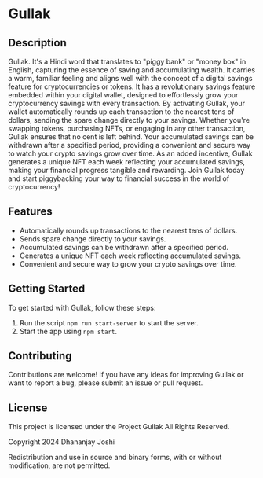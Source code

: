 # Gullak

## Description

Gullak. It's a Hindi word that translates to "piggy bank" or "money box" in English, capturing the essence of saving and accumulating wealth. It carries a warm, familiar feeling and aligns well with the concept of a digital savings feature for cryptocurrencies or tokens. It has a revolutionary savings feature embedded within your digital wallet, designed to effortlessly grow your cryptocurrency savings with every transaction. By activating Gullak, your wallet automatically rounds up each transaction to the nearest tens of dollars, sending the spare change directly to your savings. Whether you're swapping tokens, purchasing NFTs, or engaging in any other transaction, Gullak ensures that no cent is left behind. Your accumulated savings can be withdrawn after a specified period, providing a convenient and secure way to watch your crypto savings grow over time. As an added incentive, Gullak generates a unique NFT each week reflecting your accumulated savings, making your financial progress tangible and rewarding. Join Gullak today and start piggybacking your way to financial success in the world of cryptocurrency!

## Features

- Automatically rounds up transactions to the nearest tens of dollars.
- Sends spare change directly to your savings.
- Accumulated savings can be withdrawn after a specified period.
- Generates a unique NFT each week reflecting accumulated savings.
- Convenient and secure way to grow your crypto savings over time.

## Getting Started

To get started with Gullak, follow these steps:

1. Run the script `npm run start-server` to start the server.
2. Start the app using `npm start`.

## Contributing

Contributions are welcome! If you have any ideas for improving Gullak or want to report a bug, please submit an issue or pull request.

## License

This project is licensed under the Project Gullak
All Rights Reserved.

Copyright 2024 Dhananjay Joshi

Redistribution and use in source and binary forms, with or without modification, are not permitted.
